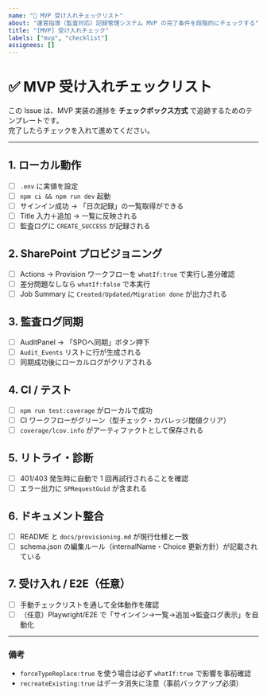 ```yaml
---
name: "🚀 MVP 受け入れチェックリスト"
about: "運営指導（監査対応）記録管理システム MVP の完了条件を段階的にチェックする"
title: "[MVP] 受け入れチェック"
labels: ["mvp", "checklist"]
assignees: []
---
```


# ✅ MVP 受け入れチェックリスト

この Issue は、MVP 実装の進捗を **チェックボックス方式** で追跡するためのテンプレートです。  
完了したらチェックを入れて進めてください。

---

## 1. ローカル動作
- [ ] `.env` に実値を設定  
- [ ] `npm ci && npm run dev` 起動  
- [ ] サインイン成功 → 「日次記録」の一覧取得ができる  
- [ ] Title 入力＋追加 → 一覧に反映される  
- [ ] 監査ログに `CREATE_SUCCESS` が記録される  

## 2. SharePoint プロビジョニング
- [ ] Actions → Provision ワークフローを `whatIf:true` で実行し差分確認  
- [ ] 差分問題なしなら `whatIf:false` で本実行  
- [ ] Job Summary に `Created/Updated/Migration done` が出力される  

## 3. 監査ログ同期
- [ ] AuditPanel → 「SPOへ同期」ボタン押下  
- [ ] `Audit_Events` リストに行が生成される  
- [ ] 同期成功後にローカルログがクリアされる  

## 4. CI / テスト
- [ ] `npm run test:coverage` がローカルで成功  
- [ ] CI ワークフローがグリーン（型チェック・カバレッジ閾値クリア）  
- [ ] `coverage/lcov.info` がアーティファクトとして保存される  

## 5. リトライ・診断
- [ ] 401/403 発生時に自動で 1 回再試行されることを確認  
- [ ] エラー出力に `SPRequestGuid` が含まれる  

## 6. ドキュメント整合
- [ ] README と `docs/provisioning.md` が現行仕様と一致  
- [ ] schema.json の編集ルール（internalName・Choice 更新方針）が記載されている  

## 7. 受け入れ / E2E（任意）
- [ ] 手動チェックリストを通して全体動作を確認  
- [ ] （任意）Playwright/E2E で「サインイン→一覧→追加→監査ログ表示」を自動化  

---

### 備考
- `forceTypeReplace:true` を使う場合は必ず `whatIf:true` で影響を事前確認  
- `recreateExisting:true` はデータ消失に注意（事前バックアップ必須）
